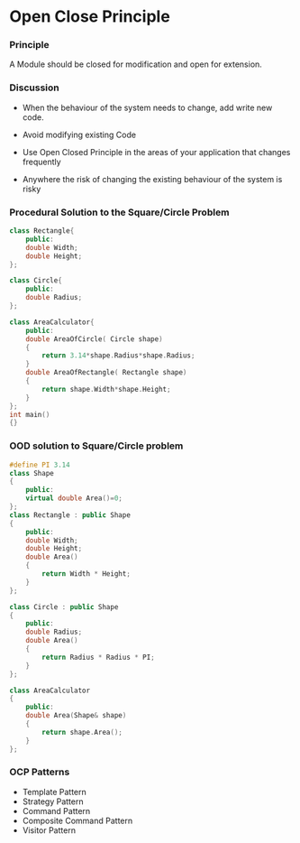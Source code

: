 # Open Close Principle #

### Principle ###

A Module should be closed for modification and open for extension.

### Discussion ###

- When the behaviour of the system needs to change, add write new code.

- Avoid modifying existing Code

- Use Open Closed Principle in the areas of your application that changes frequently

- Anywhere the risk of changing the existing behaviour of the system is risky

### Procedural Solution to the Square/Circle Problem ###

```CPP
class Rectangle{
    public:
	double Width;
	double Height;
};

class Circle{
    public:
	double Radius;
};

class AreaCalculator{
    public:
	double AreaOfCircle( Circle shape)
	{
	    return 3.14*shape.Radius*shape.Radius;
	}
	double AreaOfRectangle( Rectangle shape)
	{
	    return shape.Width*shape.Height;
	}
};
int main()
{}

```

### OOD solution to Square/Circle problem ###

```CPP
#define PI 3.14
class Shape
{
    public:
	virtual double Area()=0;
};
class Rectangle : public Shape
{
    public:
	double Width;
	double Height;
	double Area()
	{
	    return Width * Height;
	}
};

class Circle : public Shape
{
    public:
	double Radius;
	double Area()
	{
	    return Radius * Radius * PI;
	}
};

class AreaCalculator
{
    public:
	double Area(Shape& shape)
	{
	    return shape.Area();
	}
};

```

### OCP Patterns ###

- Template Pattern
- Strategy Pattern
- Command Pattern
- Composite Command Pattern
- Visitor Pattern
